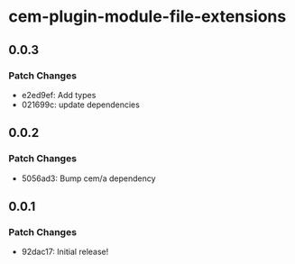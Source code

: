 # cem-plugin-module-file-extensions

## 0.0.3

### Patch Changes

- e2ed9ef: Add types
- 021699c: update dependencies

## 0.0.2

### Patch Changes

- 5056ad3: Bump cem/a dependency

## 0.0.1

### Patch Changes

- 92dac17: Initial release!
